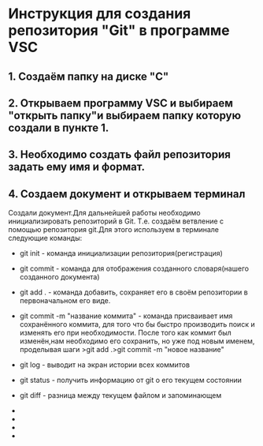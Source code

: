 # Инструкция для создания репозитория "Git" в программе VSC



## 1. Создаём папку на диске "С" 

## 2. Открываем программу VSC и выбираем "открыть папку"и выбираем папку которую создали в пункте 1.

## 3.  Необходимо создать файл репозитория задать ему имя и формат.

## 4.  Создаем документ  и открываем терминал
Создали документ.Для дальнейшей работы необходимо инициализировать репозиторий в Git. Т.е. создаём ветвление с помощью репозитория git.Для этого используем в терминале следующие команды:

* git init - команда инициализации репозитория(регистрация)

* git commit - команда для отображения созданного словаря(нашего созданного документа)

* git add . - команда добавить, сохраняет его в своём репозитории в первоначальном его виде.

* git commit -m "название коммита" - команда присваивает имя сохранённого коммита, для того что бы быстро производить поиск и изменять его при необходимости.
После того как коммит  был изменён,нам необходимо его сохранить, но уже под новым именем, проделывая шаги >git add .>git commit -m "новое название"

* git log - выводит на экран истории всех коммитов

*  git status - получить информацию от git о его текущем состоянии

*  git diff - разница между текущем файлом и запоминающем

*  
*

*






* 